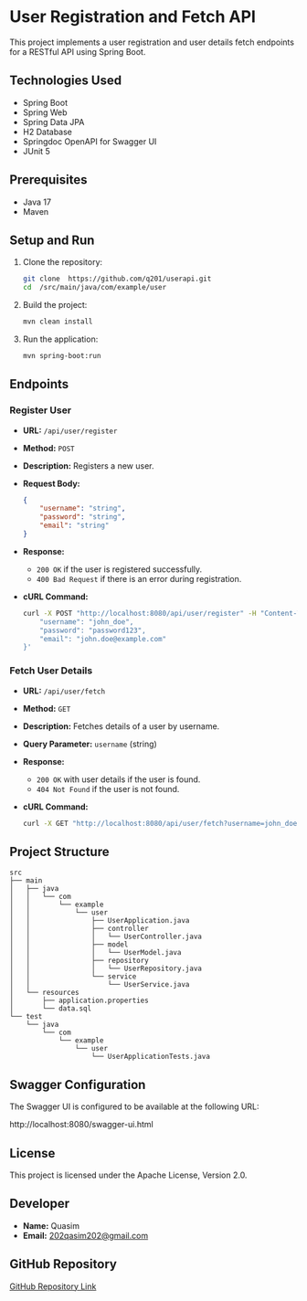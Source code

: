 # User Registration and Fetch API

This project implements a user registration and user details fetch endpoints for a RESTful API using Spring Boot.

## Technologies Used

- Spring Boot
- Spring Web
- Spring Data JPA
- H2 Database
- Springdoc OpenAPI for Swagger UI
- JUnit 5

## Prerequisites

- Java 17
- Maven

## Setup and Run

1. Clone the repository:
    ```bash
    git clone  https://github.com/q201/userapi.git
    cd  /src/main/java/com/example/user
    ```

2. Build the project:
    ```bash
    mvn clean install
    ```

3. Run the application:
    ```bash
    mvn spring-boot:run
    ```


## Endpoints

### Register User

- **URL:** `/api/user/register`
- **Method:** `POST`
- **Description:** Registers a new user.
- **Request Body:**
    ```json
    {
        "username": "string",
        "password": "string",
        "email": "string"
    }
    ```
- **Response:**
    - `200 OK` if the user is registered successfully.
    - `400 Bad Request` if there is an error during registration.

- **cURL Command:**
    ```bash
    curl -X POST "http://localhost:8080/api/user/register" -H "Content-Type: application/json" -d '{
        "username": "john_doe",
        "password": "password123",
        "email": "john.doe@example.com"
    }'
    ```

### Fetch User Details

- **URL:** `/api/user/fetch`
- **Method:** `GET`
- **Description:** Fetches details of a user by username.
- **Query Parameter:** `username` (string)
- **Response:**
    - `200 OK` with user details if the user is found.
    - `404 Not Found` if the user is not found.

- **cURL Command:**
    ```bash
    curl -X GET "http://localhost:8080/api/user/fetch?username=john_doe"
    ```

## Project Structure

```plaintext
src
├── main
│   ├── java
│   │   └── com
│   │       └── example
│   │           └── user
│   │               ├── UserApplication.java
│   │               ├── controller
│   │               │   └── UserController.java
│   │               ├── model
│   │               │   └── UserModel.java
│   │               ├── repository
│   │               │   └── UserRepository.java
│   │               └── service
│   │                   └── UserService.java
│   └── resources
│       ├── application.properties
│       └── data.sql
└── test
    └── java
        └── com
            └── example
                └── user
                    └── UserApplicationTests.java
```
## Swagger Configuration

The Swagger UI is configured to be available at the following URL:

http://localhost:8080/swagger-ui.html

## License

This project is licensed under the Apache License, Version 2.0.

## Developer

- **Name:** Quasim 
- **Email:** 202qasim202@gmail.com

## GitHub Repository

[GitHub Repository Link](https://github.com/q201/userapi.git)
